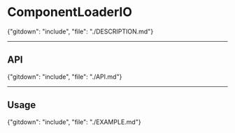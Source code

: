 <!-- THIS IS A GENERATED FILE - DO NOT EDIT -->

# ComponentLoaderIO

{"gitdown": "include", "file": "./DESCRIPTION.md"}

---

## API

{"gitdown": "include", "file": "./API.md"}

---

## Usage

{"gitdown": "include", "file": "./EXAMPLE.md"}
